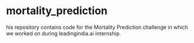# mortality_prediction
his repository contains code for the Mortality Prediction challenge in which we  worked on during leadingindia.ai internship.
